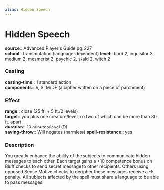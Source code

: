 ```yaml
---
alias: Hidden Speech
---
```


# Hidden Speech 

**source**:: Advanced Player's Guide pg. 227  
**school**:: transmutation (language-dependent)
**level**:: bard 2, inquisitor 3, medium 2, mesmerist 2, psychic 2, skald 2, witch 2

### Casting 

**casting-time**:: 1 standard action  
**components**:: V, S, M/DF (a cipher written on a piece of parchment)

### Effect 

**range**:: close (25 ft. + 5 ft./2 levels)  
**target**:: you plus one creature/level, no two of which can be more than 30 ft. apart  
**duration**:: 10 minutes/level (D)  
**saving-throw**:: Will negates (harmless)
**spell-resistance**:: yes

### Description 

You greatly enhance the ability of the subjects to communicate hidden messages to each other. Each target gains a +10 competence bonus on Bluff checks to send secret message to other recipients. Others using opposed Sense Motive checks to decipher these messages receive a -5 penalty. All subjects affected by the spell must share a language to be able to pass messages.

